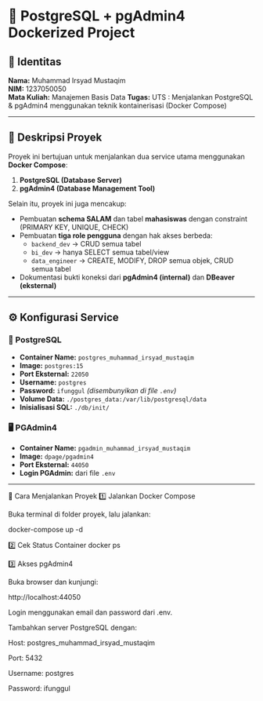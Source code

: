 # 🚀 PostgreSQL + pgAdmin4 Dockerized Project

## 👤 Identitas
**Nama:** Muhammad Irsyad Mustaqim  
**NIM:** 1237050050  
**Mata Kuliah:** Manajemen Basis Data
**Tugas:** UTS : Menjalankan PostgreSQL & pgAdmin4 menggunakan teknik kontainerisasi (Docker Compose)

---

## 📘 Deskripsi Proyek
Proyek ini bertujuan untuk menjalankan dua service utama menggunakan **Docker Compose**:
1. **PostgreSQL (Database Server)**
2. **pgAdmin4 (Database Management Tool)**  

Selain itu, proyek ini juga mencakup:
- Pembuatan **schema SALAM** dan tabel **mahasiswas** dengan constraint (PRIMARY KEY, UNIQUE, CHECK)
- Pembuatan **tiga role pengguna** dengan hak akses berbeda:
  - `backend_dev` → CRUD semua tabel  
  - `bi_dev` → hanya SELECT semua tabel/view  
  - `data_engineer` → CREATE, MODIFY, DROP semua objek, CRUD semua tabel  
- Dokumentasi bukti koneksi dari **pgAdmin4 (internal)** dan **DBeaver (eksternal)**

---

## ⚙️ Konfigurasi Service

### 🐘 PostgreSQL
- **Container Name:** `postgres_muhammad_irsyad_mustaqim`  
- **Image:** `postgres:15`  
- **Port Eksternal:** `22050`  
- **Username:** `postgres`  
- **Password:** `ifunggul` *(disembunyikan di file `.env`)*  
- **Volume Data:** `./postgres_data:/var/lib/postgresql/data`  
- **Inisialisasi SQL:** `./db/init/`  

### 🖥️ PGAdmin4
- **Container Name:** `pgadmin_muhammad_irsyad_mustaqim`  
- **Image:** `dpage/pgadmin4`  
- **Port Eksternal:** `44050`  
- **Login PGAdmin:** dari file `.env`  

---

🧰 Cara Menjalankan Proyek
1️⃣ Jalankan Docker Compose

Buka terminal di folder proyek, lalu jalankan:

docker-compose up -d

2️⃣ Cek Status Container
docker ps

3️⃣ Akses pgAdmin4

Buka browser dan kunjungi:

http://localhost:44050


Login menggunakan email dan password dari .env.

Tambahkan server PostgreSQL dengan:

Host: postgres_muhammad_irsyad_mustaqim

Port: 5432

Username: postgres

Password: ifunggul
